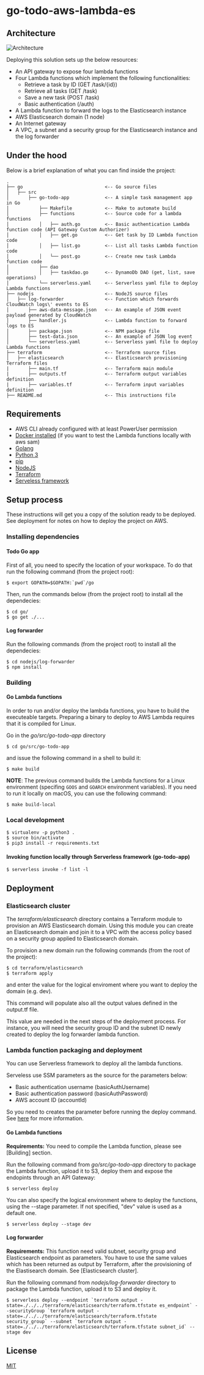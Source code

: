 # go-todo-aws-lambda-es

## Architecture

![Architecture](aws-architecture.jpeg)

Deploying this solution sets up the below resources:
* An API gateway to expose four lambda functions
* Four Lambda functions which implement the following functionalities:
    * Retrieve a task by ID (GET /task/{id})
    * Retrieve all tasks (GET /task)
    * Save a new task (POST /task)
    * Basic authentication (/auth)
* A Lambda function to forward the logs to the Elasticsearch instance
* AWS Elasticsearch domain (1 node)
* An Internet gateway
* A VPC, a subnet and a security group for the Elasticsearch instance and the log forwarder

## Under the hood 

Below is a brief explanation of what you can find inside the project:

```
.
├── go                              <-- Go source files
│   ├── src
│       ├── go-todo-app             <-- A simple task management app in Go
│           ├── Makefile            <-- Make to automate build
│           ├── functions           <-- Source code for a lambda functions
│           │   ├── auth.go         <-- Basic authentication Lambda function code (API Gateway Custom Authorizer)
│           │   ├── get.go          <-- Get task by ID Lambda function code
│           │   ├── list.go         <-- List all tasks Lambda function code
│           │   └── post.go         <-- Create new task Lambda function code
│           ├── dao
│           │   ├── taskdao.go      <-- DynamoDb DAO (get, list, save operations)
│           └── serverless.yaml     <-- Serverless yaml file to deploy Lambda functions 
├── nodejs                          <-- NodeJS source files
│   ├── log-forwarder               <-- Function which forwards CloudWatch logs\' events to ES  
│       ├── aws-data-message.json   <-- An example of JSON event payload generated by CloudWatch 
│       ├── handler.js              <-- Lambda function to forward logs to ES 
│       ├── package.json            <-- NPM package file
│       ├── test-data.json          <-- An example of JSON log event
│       └── serverless.yaml         <-- Serverless yaml file to deploy Lambda functions 
├── terraform                       <-- Terraform source files
│   ├── elasticsearch               <-- Elasticsearch provisioning Terraform files 
|       ├── main.tf                 <-- Terraform main module
|       ├── outputs.tf              <-- Terraform output variables definition 
|       ├── variables.tf            <-- Terraform input variables definition
├── README.md                       <-- This instructions file
```

## Requirements

* AWS CLI already configured with at least PowerUser permission
* [Docker installed](https://www.docker.com/community-edition) (if you want to test the Lambda functions locally with aws sam)
* [Golang](https://golang.org)
* [Python 3](https://www.python.org/downloads/)
* [pip](https://pypi.org/project/pip/)
* [NodeJS](https://www.npmjs.com/get-npm)
* [Terraform](https://www.terraform.io/intro/getting-started/install.html)
* [Serveless framework](https://serverless.com/framework/docs/providers/aws/guide/quick-start/)

## Setup process

These instructions will get you a copy of the solution ready to be deployed. See deployment for notes on how to deploy the project on AWS.

### Installing dependencies

#### Todo Go app
First of all, you need to specify the location of your workspace. To do that run the following command (from the project root): 

```shell
$ export GOPATH=$GOPATH:`pwd`/go
```

Then, run the commands below (from the project root) to install all the dependecies:

```shell
$ cd go/
$ go get ./...
```
#### Log forwarder

Run the following commands (from the project root) to install all the dependecies:

```shell
$ cd nodejs/log-forwarder
$ npm install
```

### Building

#### Go Lambda functions
In order to run and/or deploy the lambda functions, you have to build the executeable targets.
Preparing a binary to deploy to AWS Lambda requires that it is compiled for Linux.

Go in the *go/src/go-todo-app* directory

```shell
$ cd go/src/go-todo-app
```

and issue the following command in a shell to build it:

```shell
$ make build
```
**NOTE**: The previous command builds the Lambda functions for a Linux environment (specifing `GOOS` and `GOARCH` environment variables). If you need to run it locally on macOS, you can use the following command:

```shell
$ make build-local
```

### Local development

```shell
$ virtualenv -p python3 .
$ source bin/activate
$ pip3 install -r requirements.txt
```

#### Invoking function locally through Serverless framework (go-todo-app)
```shell
$ serverless invoke -f list -l
```

## Deployment

### Elasticsearch cluster 

The *terraform/elasticsearch* directory contains a Terraform module to provision an AWS Elasticsearch domain. 
Using this module you can create an Elasticsearch domain and join it to a VPC with the access policy based on a security group applied to Elasticsearch domain.

To provision a new domain run the following commands (from the root of the project):

```shell
$ cd terraform/elasticsearch
$ terraform apply
```

and enter the value for the logical enviroment where you want to deploy the domain (e.g. dev). 

This command will populate also all the output values defined in the output.tf file. 

This value are needed in the next steps of the deployment process. For instance, you will need the security group ID and the subnet ID newly created to deploy the log forwarder lambda function. 

### Lambda function packaging and deployment

You can use Serverless framework to deploy all the lambda functions.

Serveless use SSM parameters as the source for the parameters below:
* Basic authentication username (basicAuthUsername)
* Basic authentication password (basicAuthPassword)
* AWS account ID (accountId)

So you need to creates the parameter before running the deploy command. See [here](https://docs.aws.amazon.com/cli/latest/reference/ssm/put-parameter.html) for more information. 

#### Go Lambda functions

**Requirements:**
You need to compile the Lambda function, please see [Building] section. 

Run the following command from *go/src/go-todo-app* directory to package the Lambda function, upload it to S3, deploy them and expose the endopints through an API Gateway:

```shell
$ serverless deploy
```

You can also specify the logical environment where to deploy the functions, using the --stage parameter. If not specified, "dev" value is used as a default one. 

```shell
$ serverless deploy --stage dev
```

#### Log forwarder

**Requirements:**
This function need valid subnet, security group and Elasticsearch endpoint as parameters. You have to use the same values which has been returned as output by Terraform, after the provisioning of the Elastisearch domain. See [Elasticsearch cluster].

Run the following command from *nodejs/log-forwarder* directory to package the Lambda function, upload it to S3 and deploy it. 

```shell
$ serverless deploy --endpoint `terraform output -state=./../../terraform/elasticsearch/terraform.tfstate es_endpoint` --securityGroup `terraform output -state=./../../terraform/elasticsearch/terraform.tfstate security_group` --subnet `terraform output -state=./../../terraform/elasticsearch/terraform.tfstate subnet_id` --stage dev
```

## License
[MIT](https://choosealicense.com/licenses/mit/)
